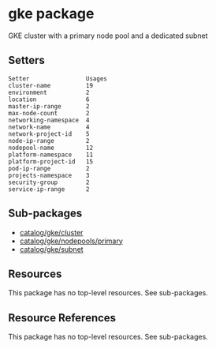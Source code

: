 # gke package

GKE cluster with a primary node pool and a dedicated subnet

## Setters

```
Setter                Usages
cluster-name          19
environment           2
location              6
master-ip-range       2
max-node-count        2
networking-namespace  4
network-name          4
network-project-id    5
node-ip-range         2
nodepool-name         12
platform-namespace    11
platform-project-id   15
pod-ip-range          2
projects-namespace    3
security-group        2
service-ip-range      2
```

## Sub-packages

- [catalog/gke/cluster](/catalog/gke/cluster/)
- [catalog/gke/nodepools/primary](/catalog/gke/nodepools/primary/)
- [catalog/gke/subnet](/catalog/gke/subnet/)

## Resources

This package has no top-level resources. See sub-packages.

## Resource References

This package has no top-level resources. See sub-packages.

